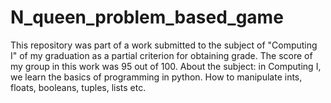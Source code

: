 # N_queen_problem_based_game
This repository was part of a work submitted to the subject of "Computing I" of my graduation as a partial criterion for obtaining grade. The score of my group in this work was 95 out of 100.
About the subject: in Computing I, we learn the basics of programming in python. How to manipulate ints, floats, booleans, tuples, lists etc.
